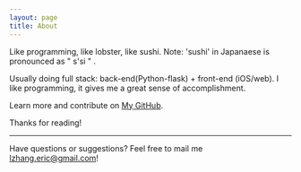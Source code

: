 ```yaml
---
layout: page
title: About
---
```


<p class="message">
  Like programming, like lobster, like sushi. Note: 'sushi' in Japanaese is pronounced as " s'si " . 
</p>

Usually doing full stack: back-end(Python-flask) + front-end (iOS/web).  I like programming, it gives me a great sense of accomplishment.


Learn more and contribute on [My GitHub](https://github.com/EricZhang90).


Thanks for reading!

  ***
  
  

Have questions or suggestions? Feel free to mail me [lzhang.eric@gmail.com](mailto:email@domain.com)!


